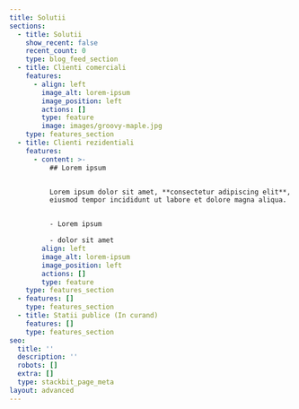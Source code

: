 ```yaml
---
title: Solutii
sections:
  - title: Solutii
    show_recent: false
    recent_count: 0
    type: blog_feed_section
  - title: Clienti comerciali
    features:
      - align: left
        image_alt: lorem-ipsum
        image_position: left
        actions: []
        type: feature
        image: images/groovy-maple.jpg
    type: features_section
  - title: Clienti rezidentiali
    features:
      - content: >-
          ## Lorem ipsum


          Lorem ipsum dolor sit amet, **consectetur adipiscing elit**, sed do
          eiusmod tempor incididunt ut labore et dolore magna aliqua.


          - Lorem ipsum

          - dolor sit amet
        align: left
        image_alt: lorem-ipsum
        image_position: left
        actions: []
        type: feature
    type: features_section
  - features: []
    type: features_section
  - title: Statii publice (In curand)
    features: []
    type: features_section
seo:
  title: ''
  description: ''
  robots: []
  extra: []
  type: stackbit_page_meta
layout: advanced
---
```

